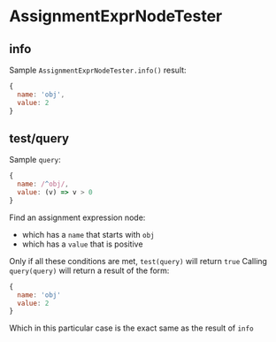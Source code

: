 # AssignmentExprNodeTester

## info

Sample `AssignmentExprNodeTester.info()` result:

```js
{
  name: 'obj',
  value: 2
}
```

## test/query

Sample `query`:

```js
{
  name: /^obj/,
  value: (v) => v > 0
}
```

Find an assignment expression node:

- which has a `name` that starts with `obj`
- which has a `value` that is positive

Only if all these conditions are met, `test(query)` will return `true`
Calling `query(query)` will return a result of the form:

```js
{
  name: 'obj'
  value: 2
}
```

Which in this particular case is the exact same as the result of `info`
